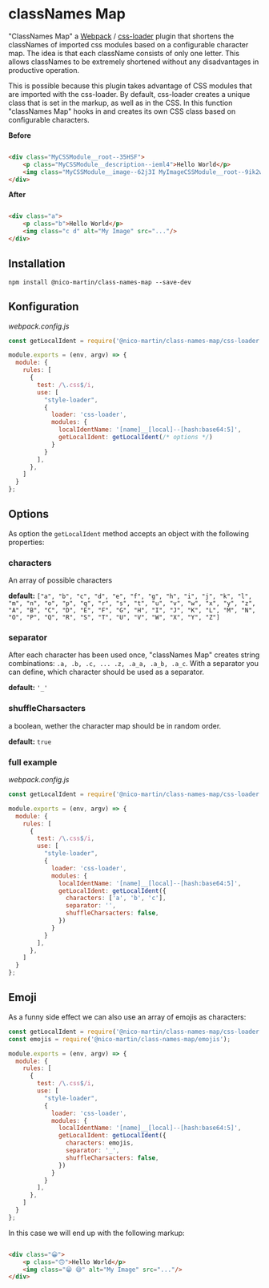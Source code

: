 # classNames Map

"ClassNames Map" a [Webpack](https://webpack.js.org/) / [css-loader](https://webpack.js.org/loaders/css-loader/) plugin
that shortens the classNames of imported css modules based on a configurable character map. The idea is that each
className consists of only one letter. This allows classNames to be extremely shortened without any disadvantages in
productive operation.

This is possible because this plugin takes advantage of CSS modules that are imported with the css-loader. By default,
css-loader creates a unique class that is set in the markup, as well as in the CSS. In this function "classNames Map"
hooks in and creates its own CSS class based on configurable characters.

**Before**

```html

<div class="MyCSSModule__root--35HSF">
    <p class="MyCSSModule__description--ieml4">Hello World</p>
    <img class="MyCSSModule__image--62j3I MyImageCSSModule__root--9ik2w" alt="My Image" src="..."/>
</div>
```

**After**

```html

<div class="a">
    <p class="b">Hello World</p>
    <img class="c d" alt="My Image" src="..."/>
</div>
```

## Installation

```
npm install @nico-martin/class-names-map --save-dev
```

## Konfiguration

*webpack.config.js*
```js
const getLocalIdent = require('@nico-martin/class-names-map/css-loader');

module.exports = (env, argv) => {
  module: {
    rules: [
      {
        test: /\.css$/i,
        use: [
          "style-loader",
          {
            loader: 'css-loader',
            modules: {
              localIdentName: '[name]__[local]--[hash:base64:5]',
              getLocalIdent: getLocalIdent(/* options */)
            }
          }  
        ],
      },
    ]
  }
};
```

## Options
As option the `getLocalIdent` method accepts an object with the following properties:

### characters
An array of possible characters

**default:** `["a", "b", "c", "d", "e", "f", "g", "h", "i", "j", "k", "l", "m", "n", "o", "p", "q", "r", "s", "t", "u", "v", "w", "x", "y", "z", "A", "B", "C", "D", "E", "F", "G", "H", "I", "J", "K", "L", "M", "N", "O", "P", "Q", "R", "S", "T", "U", "V", "W", "X", "Y", "Z"]`

### separator
After each character has been used once, "classNames Map" creates string combinations: `.a, .b, .c, ... .z, .a_a, .a_b, .a_c`.
With a separator you can define, which character should be used as a separator.

**default:** `'_'`

### shuffleCharsacters
a boolean, wether the character map should be in random order.

**default:** `true`

### full example

*webpack.config.js*
```js
const getLocalIdent = require('@nico-martin/class-names-map/css-loader');

module.exports = (env, argv) => {
  module: {
    rules: [
      {
        test: /\.css$/i,
        use: [
          "style-loader",
          {
            loader: 'css-loader',
            modules: {
              localIdentName: '[name]__[local]--[hash:base64:5]',
              getLocalIdent: getLocalIdent({
                characters: ['a', 'b', 'c'],
                separator: '',
                shuffleCharsacters: false,
              })
            }
          }  
        ],
      },
    ]
  }
};
```

## Emoji

As a funny side effect we can also use an array of emojis as characters:
```js
const getLocalIdent = require('@nico-martin/class-names-map/css-loader');
const emojis = require('@nico-martin/class-names-map/emojis');

module.exports = (env, argv) => {
  module: {
    rules: [
      {
        test: /\.css$/i,
        use: [
          "style-loader",
          {
            loader: 'css-loader',
            modules: {
              localIdentName: '[name]__[local]--[hash:base64:5]',
              getLocalIdent: getLocalIdent({
                characters: emojis,
                separator: '_',
                shuffleCharsacters: false,
              })
            }
          }  
        ],
      },
    ]
  }
};
```

In this case we will end up with the following markup:

```html

<div class="😀">
    <p class="🙃">Hello World</p>
    <img class="😁 😅" alt="My Image" src="..."/>
</div>
```